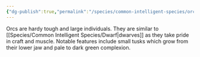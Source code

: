```yaml
---
{"dg-publish":true,"permalink":"/species/common-intelligent-species/orc/","created":"2025-03-01T13:30:47.337-07:00"}
---
```


Orcs are hardy tough and large individuals. They are similar to [[Species/Common Intelligent Species/Dwarf\|dwarves]] as they take pride in craft and muscle. Notable features include small tusks which grow from their lower jaw and pale to dark green complexion. 